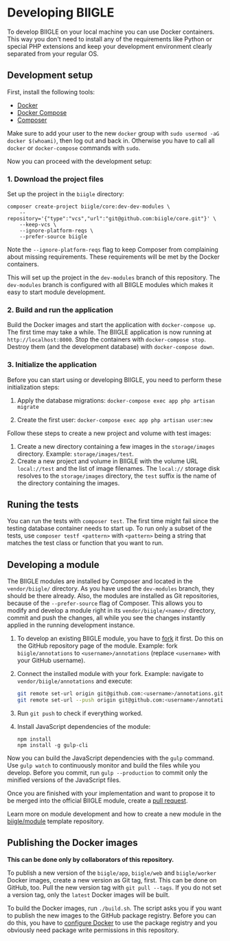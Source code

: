 # Developing BIIGLE

To develop BIIGLE on your local machine you can use Docker containers. This way you don't need to install any of the requirements like Python or special PHP extensions and keep your development environment clearly separated from your regular OS.

## Development setup

First, install the following tools:

- [Docker](https://docs.docker.com/install/)
- [Docker Compose](https://docs.docker.com/compose/install/)
- [Composer](https://getcomposer.org/doc/00-intro.md#installation-linux-unix-macos)

Make sure to add your user to the new `docker` group with `sudo usermod -aG docker $(whoami)`, then log out and back in. Otherwise you have to call all `docker` or `docker-compose` commands with `sudo`.

Now you can proceed with the development setup:

### 1. Download the project files

Set up the project in the `biigle` directory:

```
composer create-project biigle/core:dev-dev-modules \
    --repository='{"type":"vcs","url":"git@github.com:biigle/core.git"}' \
    --keep-vcs \
    --ignore-platform-reqs \
    --prefer-source biigle
```

Note the `--ignore-platform-reqs` flag to keep Composer from complaining about missing requirements. These requirements will be met by the Docker containers.

This will set up the project in the `dev-modules` branch of this repository. The `dev-modules` branch is configured with all BIIGLE modules which makes it easy to start module development.

### 2. Build and run the application

Build the Docker images and start the application with `docker-compose up`. The first time may take a while. The BIIGLE application is now running at `http://localhost:8000`. Stop the containers with `docker-compose stop`. Destroy them (and the development database) with `docker-compose down`.

### 3. Initialize the application

Before you can start using or developing BIIGLE, you need to perform these initialization steps:

1. Apply the database migrations: `docker-compose exec app php artisan migrate`

2. Create the first user: `docker-compose exec app php artisan user:new`

Follow these steps to create a new project and volume with test images:

1. Create a new directory containing a few images in the `storage/images` directory. Example: `storage/images/test`.
2. Create a new project and volume in BIIGLE with the volume URL `local://test` and the list of image filenames. The `local://` storage disk resolves to the `storage/images` directory, the `test` suffix is the name of the directory containing the images.

## Runing the tests

You can run the tests with `composer test`. The first time might fail since the testing database container needs to start up. To run only a subset of the tests, use `composer testf <pattern>` with `<pattern>` being a string that matches the test class or function that you want to run.

## Developing a module

The BIIGLE modules are installed by Composer and located in the `vendor/biigle/` directory. As you have used the `dev-modules` branch, they should be there already. Also, the modules are installed as Git repositories, because of the `--prefer-source` flag of Composer. This allows you to modify and develop a module right in its `vendor/biigle/<name>/` directory, commit and push the changes, all while you see the changes instantly applied in the running development instance.

1. To develop an existing BIIGLE module, you have to [fork](https://help.github.com/en/github/getting-started-with-github/fork-a-repo) it first. Do this on the GitHub repository page of the module. Example: fork `biigle/annotations` to `<username>/annotations` (replace `<username>` with your GitHub username).

2. Connect the installed module with your fork. Example: navigate to `vendor/biigle/annotations` and execute:
   ```bash
   git remote set-url origin git@github.com:<username>/annotations.git
   git remote set-url --push origin git@github.com:<username>/annotations.git
   ```

3. Run `git push` to check if everything worked.

4. Install JavaScript dependencies of the module:
   ```
   npm install
   npm install -g gulp-cli
   ```

Now you can build the JavaScript dependencies with the `gulp` command. Use `gulp watch` to continuously monitor and build the files while you develop. Before you commit, run `gulp --production` to commit only the minified versions of the JavaScript files.

Once you are finished with your implementation and want to propose it to be merged into the official BIIGLE module, create a [pull request](https://help.github.com/en/github/collaborating-with-issues-and-pull-requests/about-pull-requests).

Learn more on module development and how to create a new module in the [biigle/module](https://github.com/biigle/module) template repository.

## Publishing the Docker images

**This can be done only by collaborators of this repository.**

To publish a new version of the `biigle/app`, `biigle/web` and `biigle/worker` Docker images, create a new version as Git tag, first. This can be done on GitHub, too. Pull the new version tag with `git pull --tags`. If you do not set a version tag, only the `latest` Docker images will be built.

To build the Docker images, run `./build.sh`. The script asks you if you want to publish the new images to the GitHub package registry. Before you can do this, you have to [configure Docker](https://help.github.com/en/articles/configuring-docker-for-use-with-github-package-registry) to use the package registry and you obviously need package write permissions in this repository.
